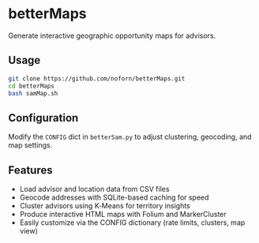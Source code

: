 # betterMaps

Generate interactive geographic opportunity maps for advisors.

## Usage

```bash
git clone https://github.com/noforn/betterMaps.git
cd betterMaps
bash samMap.sh
```
## Configuration

Modify the `CONFIG` dict in `betterSam.py` to adjust clustering, geocoding, and map settings.

## Features

- Load advisor and location data from CSV files
- Geocode addresses with SQLite-based caching for speed
- Cluster advisors using K‑Means for territory insights
- Produce interactive HTML maps with Folium and MarkerCluster
- Easily customize via the CONFIG dictionary (rate limits, clusters, map view)